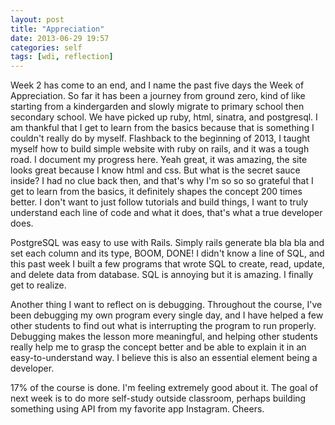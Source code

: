 ```yaml
---
layout: post
title: "Appreciation"
date: 2013-06-29 19:57
categories: self
tags: [wdi, reflection]
---
```


Week 2 has come to an end, and I name the past five days the Week of Appreciation. So far it has been a journey from ground zero, kind of like starting from a kindergarden and slowly migrate to primary school then secondary school. We have picked up ruby, html, sinatra, and postgresql. I am thankful that I get to learn from the basics because that is something I couldn't really do by myself. Flashback to the beginning of 2013, I taught myself how to build simple website with ruby on rails, and it was a tough road. I document my progress here. Yeah great, it was amazing, the site looks great because I know html and css. But what is the secret sauce inside? I had no clue back then, and that's why I'm so so so grateful that I get to learn from the basics, it definitely shapes the concept 200 times better. I don't want to just follow tutorials and build things, I want to truly understand each line of code and what it does, that's what a true developer does.

PostgreSQL was easy to use with Rails. Simply rails generate bla bla bla and set each column and its type, BOOM, DONE! I didn't know a line of SQL, and this past week I built a few programs that wrote SQL to create, read, update, and delete data from database. SQL is annoying but it is amazing. I finally get to realize.

Another thing I want to reflect on is debugging. Throughout the course, I've been debugging my own program every single day, and I have helped a few other students to find out what is interrupting the program to run properly. Debugging makes the lesson more meaningful, and helping other students really help me to grasp the concept better and be able to explain it in an easy-to-understand way. I believe this is also an essential element being a developer.

17% of the course is done. I'm feeling extremely good about it. The goal of next week is to do more self-study outside classroom, perhaps building something using API from my favorite app Instagram. Cheers.
